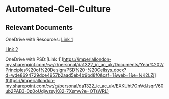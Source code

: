 # Automated-Cell-Culture

## Relevant Documents
OneDrive with Resources:
[Link 1](https://imperiallondon-my.sharepoint.com/:f:/r/personal/da1322_ic_ac_uk/Documents/Year%202/Principles%20of%20Design?csf=1&web=1&e=z1GgJt)

[Link 2](https://imperiallondon-my.sharepoint.com/:f:/g/personal/da1322_ic_ac_uk/EldzbFKCJ05FsMq1v_xzhH8BW1Hi2h5r3NOkbWd83Tpb-w?e=X1X9ii)
 
OneDrive with PSD:[Link 1](https://imperiallondon-my.sharepoint.com/:w:/r/personal/da1322_ic_ac_uk/Documents/Year%202/Principles%20of%20Design/PSD%20-%20Cellsys.docx?d=wde8694729dce4957b2aad5eb4b9bd8f0&csf=1&web=1&e=NK2LZj](https://imperiallondon-my.sharepoint.com/:w:/g/personal/da1322_ic_ac_uk/EXKUht7OnVdJsqrV60ub2PAB3-0p0oUdjwzsyK82-7Xsmw?e=OTsWRL)


